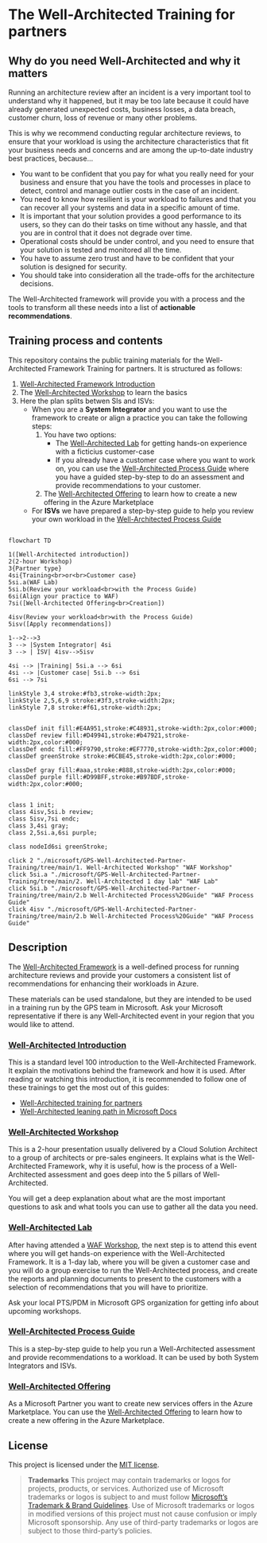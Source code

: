 # The Well-Architected Training for partners

## Why do you need Well-Architected and why it matters

Running an architecture review after an incident is a very important tool to understand why it happened, but it may be too late because it could have already generated unexpected costs, business losses, a data breach, customer churn, loss of revenue or many other problems.

This is why we recommend conducting regular architecture reviews, to ensure that your workload is using the architecture characteristics that fit your business needs and concerns and are among the up-to-date industry best practices, because...

* You want to be confident that you pay for what you really need for your business and ensure that you have the tools and processes in place to detect, control and manage outlier costs in the case of an incident.
* You need to know how resilient is your workload to failures and that you can recover all your systems and data in a specific amount of time.
* It is important that your solution provides a good performance to its users, so they can do their tasks on time without any hassle, and that you are in control that it does not degrade over time.
* Operational costs should be under control, and you need to ensure that your solution is tested and monitored all the time.
* You have to assume zero trust and have to be confident that your solution is designed for security.
* You should take into consideration all the trade-offs for the architecture decisions.

The Well-Architected framework will provide you with a process and the tools to transform all these needs into a list of **actionable recommendations**.

## Training process and contents

This repository contains the public training materials for the Well-Architected Framework Training for partners. It is structured as follows:

1. [Well-Architected Framework Introduction][WAF-Intro]
2. The [Well-Architected Workshop][WAF-Workshop] to learn the basics
3. Here the plan splits betwen SIs and ISVs:
    * When you are a **System Integrator** and you want to use the framework to create or align a practice you can take the following steps:
        1. You have two options:
            * The [Well-Architected Lab][WAF-Lab] for getting hands-on experience with a ficticius customer-case
            * If you already have a customer case where you want to work on, you can use the [Well-Architected Process Guide][WAF-Process-Guide] where you have a guided step-by-step to do an assessment and provide recommendations to your customer.
        2. The [Well-Architected Offering][WAF-Offering] to learn how to create a new offering in the Azure Marketplace
    * For **ISVs** we have prepared a step-by-step guide to help you review your own workload in the [Well-Architected Process Guide][WAF-Process-Guide]

```mermaid

flowchart TD

1([Well-Architected introduction])
2(2-hour Workshop)
3{Partner type}
4si{Training<br>or<br>Customer case}
5si.a(WAF Lab)
5si.b(Review your workload<br>with the Process Guide)
6si(Align your practice to WAF)
7si([Well-Architected Offering<br>Creation])

4isv(Review your workload<br>with the Process Guide)
5isv([Apply recommendations])

1-->2-->3
3 --> |System Integrator| 4si
3 --> | ISV| 4isv-->5isv

4si --> |Training| 5si.a --> 6si
4si --> |Customer case| 5si.b --> 6si
6si --> 7si

linkStyle 3,4 stroke:#fb3,stroke-width:2px;
linkStyle 2,5,6,9 stroke:#3f3,stroke-width:2px;
linkStyle 7,8 stroke:#f61,stroke-width:2px;


classDef init fill:#E4A951,stroke:#C48931,stroke-width:2px,color:#000;
classDef review fill:#D49941,stroke:#b47921,stroke-width:2px,color:#000;
classDef endc fill:#FF9790,stroke:#EF7770,stroke-width:2px,color:#000;
classDef greenStroke stroke:#6CBE45,stroke-width:2px,color:#000;

classDef gray fill:#aaa,stroke:#888,stroke-width:2px,color:#000;
classDef purple fill:#D99BFF,stroke:#B97BDF,stroke-width:2px,color:#000;


class 1 init;
class 4isv,5si.b review;
class 5isv,7si endc;
class 3,4si gray;
class 2,5si.a,6si purple;

class nodeId6si greenStroke;

click 2 "./microsoft/GPS-Well-Architected-Partner-Training/tree/main/1. Well-Architected Workshop" "WAF Workshop"
click 5si.a "./microsoft/GPS-Well-Architected-Partner-Training/tree/main/2. Well-Architected 1 day lab" "WAF Lab"
click 5si.b "./microsoft/GPS-Well-Architected-Partner-Training/tree/main/2.b Well-Architected Process%20Guide" "WAF Process Guide"
click 4isv "./microsoft/GPS-Well-Architected-Partner-Training/tree/main/2.b Well-Architected Process%20Guide" "WAF Process Guide"
```

## Description

The [Well-Architected Framework][WAF-Intro] is a well-defined process for running architecture reviews and provide your customers a consistent list of recommendations for enhancing their workloads in Azure.

These materials can be used standalone, but they are intended to be used in a training run by the GPS team in Microsoft. Ask your Microsoft representative if there is any Well-Architected event in your region that you would like to attend.

### [Well-Architected Introduction][WAF-Intro]

This is a standard level 100 introduction to the Well-Architected Framework. It explain the motivations behind the framework and how it is used. After reading or watching this introduction, it is recommended to follow one of these trainings to get the most out of this guides:

* [Well-Architected training for partners][partner-training]
* [Well-Architected leaning path in Microsoft Docs][docs-training]

### [Well-Architected Workshop][WAF-Workshop]

This is a 2-hour presentation usually delivered by a Cloud Solution Architect to a group of architects or pre-sales engineers. It explains what is the Well-Architected Framework, why it is useful, how is the process of a Well-Architected assessment and goes deep into the 5 pillars of Well-Architected.

You will get a deep explanation about what are the most important questions to ask and what tools you can use to gather all the data you need.

### [Well-Architected Lab][WAF-Lab]

After having attended a [WAF Workshop][WAF-Workshop], the next step is to attend this event where you will get hands-on experience with the Well-Architected Framework.
It is a 1-day lab, where you will be given a customer case and you will do a group exercise to run the Well-Architected process, and create the reports and planning documents to present to the customers with a selection of recommendations that you will have to prioritize.

Ask your local PTS/PDM in Microsoft GPS organization for getting info about upcoming workshops.

### [Well-Architected Process Guide][WAF-Process-Guide]

This is a step-by-step guide to help you run a Well-Architected assessment and provide recommendations to a workload. It can be used by both System Integrators and ISVs.

### [Well-Architected Offering][WAF-Offering]

As a Microsoft Partner you want to create new services offers in the Azure Marketplace. You can use the [Well-Architected Offering][WAF-Offering] to learn how to create a new offering in the Azure Marketplace.

## License

This project is licensed under the [MIT license](LICENSE).

> **Trademarks** This project may contain trademarks or logos for projects, products, or services. Authorized use of Microsoft trademarks or logos is subject to and must follow [Microsoft’s Trademark & Brand Guidelines](https://www.microsoft.com/en-us/legal/intellectualproperty/trademarks/usage/general). Use of Microsoft trademarks or logos in modified versions of this project must not cause confusion or imply Microsoft sponsorship. Any use of third-party trademarks or logos are subject to those third-party’s policies.

[WAF-Intro]: ../../../GPS-Well-Architected-Partner-Training/tree/main/0.%20Well-Architected%20Introduction
[WAF-Workshop]: ../../../GPS-Well-Architected-Partner-Training/tree/main/1.%20Well-Architected%20Workshop
[WAF-Lab]: ../../../GPS-Well-Architected-Partner-Training/tree/main/2.%20Well-Architected%201%20day%20lab
[WAF-Offering]: ../../../GPS-Well-Architected-Partner-Training/tree/main/3.%20Well-Architected%20Offering
[WAF-Process-Guide]: ../../../GPS-Well-Architected-Partner-Training/tree/main/2.b%20Well-Architected%20Process%20Guide
[WAF_training_process]: ./WAF_training_process.svg "The Well-Architected training explained"
[partner-training]: https://www.microsoft.com/azure/partners/well-architected
[docs-training]: https://docs.microsoft.com/en-us/learn/paths/azure-well-architected-framework/
